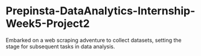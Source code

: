 # Prepinsta-DataAnalytics-Internship-Week5-Project2
Embarked on a web scraping adventure to collect datasets, setting the stage for subsequent tasks in data analysis.
